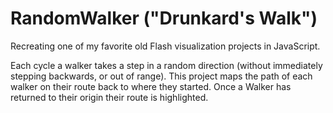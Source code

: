 # RandomWalker ("Drunkard's Walk")
Recreating one of my favorite old Flash visualization projects in JavaScript.

Each cycle a walker takes a step in a random direction (without immediately stepping backwards, or out of range). This project maps the path of each walker on their route back to where they started. Once a Walker has returned to their origin their route is highlighted.
